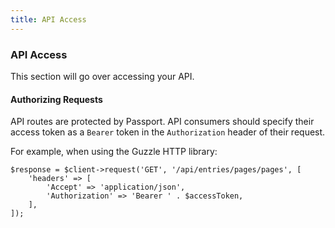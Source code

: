```yaml
---
title: API Access 
---
```


### API Access

This section will go over accessing your API.

#### Authorizing Requests

API routes are protected by Passport. API consumers should specify their access token as a `Bearer` token in the `Authorization` header of their request.

For example, when using the Guzzle HTTP library:

    $response = $client->request('GET', '/api/entries/pages/pages', [
        'headers' => [
            'Accept' => 'application/json',
            'Authorization' => 'Bearer ' . $accessToken,
        ],
    ]);

